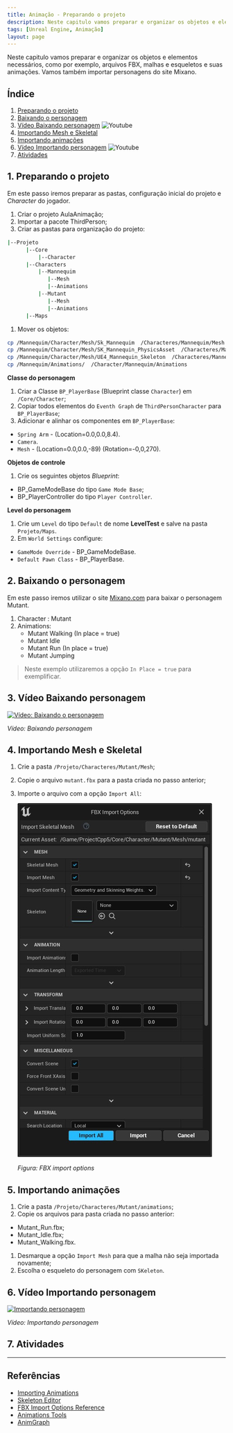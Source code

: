 ```yaml
---
title: Animação - Preparando o projeto
description: Neste capitulo vamos preparar e organizar os objetos e elementos necessários, como por exemplo, arquivos FBX, malhas e esqueletos e suas animações. Vamos também importar personagens do site Mixano.
tags: [Unreal Engine, Animação]
layout: page
---
```


Neste capitulo vamos preparar e organizar os objetos e elementos necessários, como por exemplo, arquivos FBX, malhas e esqueletos e suas animações. Vamos também importar personagens do site Mixano.


## Índice
1. [Preparando o projeto](#1-preparando-o-projeto)
2. [Baixando o personagem](#2-baixando-o-personagem)
3. [Vídeo Baixando personagem](#3-vídeo-baixando-personagem)  ![Youtube](https://icons.iconarchive.com/icons/iconsmind/outline/16/Youtube-icon.png)
4. [Importando Mesh e Skeletal](#4-importando-mesh-e-skeletal)
5. [Importando animações](#5-importando-animações)
6. [Vídeo Importando personagem](#6-vídeo-importando-personagem)  ![Youtube](https://icons.iconarchive.com/icons/iconsmind/outline/16/Youtube-icon.png)
7. [Atividades](#7-atividades)

## 1. Preparando o projeto
Em este passo iremos preparar as pastas, configuração inicial do projeto e *Character* do
jogador.

1. Criar o projeto AulaAnimação;
1. Importar a pacote ThirdPerson;
1. Criar as pastas para organização do projeto:
```bash
|--Projeto
      |--Core
          |--Character
      |--Characters
          |--Mannequim
             |--Mesh
             |--Animations          
          |--Mutant
             |--Mesh
             |--Animations
      |--Maps               
```
1.  Mover os objetos:
```bash    
cp /Mannequim/Character/Mesh/Sk_Mannequim  /Characteres/Mannequim/Mesh
cp /Mannequim/Character/Mesh/SK_Mannequin_PhysicsAsset  /Characteres/Mannequim/Mesh
cp /Mannequim/Character/Mesh/UE4_Mannequin_Skeleton  /Characteres/Mannequim/Mesh
cp /Mannequim/Animations/  /Character/Mannequim/Animations
 ```

**Classe do personagem**
1. Criar a Classe `BP_PlayerBase` (Blueprint classe `Character`) em `/Core/Character`;
1. Copiar todos elementos do `Eventh Graph` de `ThirdPersonCharacter` para `BP_PlayerBase`;
1. Adicionar e alinhar os componentes em `BP_PlayerBase`:
 - `Spring Arm` - (Location=0.0,0.0,8.4).
 - `Camera`.
 - `Mesh` - (Location=0.0,0.0,-89) (Rotation=-0,0,270).

**Objetos de controle**
1. Crie os seguintes objetos *Blueprint*:
 - BP_GameModeBase do tipo `Game Mode Base`;
 - BP_PlayerController do tipo `Player Controller`.

**Level do personagem**
1. Crie um `Level` do tipo `Default` de nome **LevelTest** e salve na pasta `Projeto/Maps`.
1. Em `World Settings` configure:
 - `GameMode Override` - BP_GameModeBase.
 - `Default Pawn Class` - BP_PlayerBase.

## 2. Baixando o personagem
Em este passo iremos utilizar o site [Mixano.com](https://www.mixamo.com/) para baixar o personagem Mutant.  
1. Character : Mutant
1. Animations:
   - Mutant Walking (In place = true)
   - Mutant Idle
   - Mutant Run (In place = true)
   - Mutant Jumping

> Neste exemplo utilizaremos a opção `In Place = true` para exemplificar.  

## 3. Vídeo Baixando personagem
[![Vídeo: Baixando o personagem](http://img.youtube.com/vi/G7c8DMdrsGY/0.jpg)](https://youtu.be/G7c8DMdrsGY "Aula 02")

*Vídeo: Baixando personagem*

## 4. Importando Mesh e Skeletal
1. Crie a pasta `/Projeto/Characteres/Mutant/Mesh`;
1. Copie o arquivo `mutant.fbx` para a pasta criada no passo anterior;
1. Importe o arquivo com a opção `Import All`:

   ![Figura: FBX import options](imagens/animacao/unreal_engine_fbx_import_options.jpg)

   *Figura: FBX import options*

## 5. Importando animações
1. Crie a pasta `/Projeto/Characteres/Mutant/animations`;
1. Copie os arquivos para pasta criada no passo anterior:
 - Mutant_Run.fbx;
 - Mutant_Idle.fbx;
 - Mutant_Walking.fbx.
1. Desmarque a opção `Import Mesh` para que a malha não seja importada novamente;
1. Escolha o esqueleto do personagem com `SKeleton`.

## 6. Vídeo Importando personagem
[![Importando personagem](http://img.youtube.com/vi/6ZLatHfD7P8/0.jpg)](https://youtu.be/6ZLatHfD7P8 "Aula 03")

*Vídeo: Importando personagem*


## 7. Atividades


***

## Referências
- [Importing Animations](https://docs.unrealengine.com/4.26/en-US/WorkingWithContent/Importing/FBX/Animations/)
- [Skeleton Editor](https://docs.unrealengine.com/en-US/Engine/Animation/Persona/Modes/Skeleton/index.html)   
- [FBX Import Options Reference](https://docs.unrealengine.com/en-US/Engine/Content/Importing/FBX/ImportOptions/index.html)   
- [Animations Tools](https://docs.unrealengine.com/en-US/Engine/Animation/Persona/Modes/index.html)  
- [AnimGraph](https://docs.unrealengine.com/en-US/Engine/Animation/AnimBlueprints/AnimGraph/index.html)
